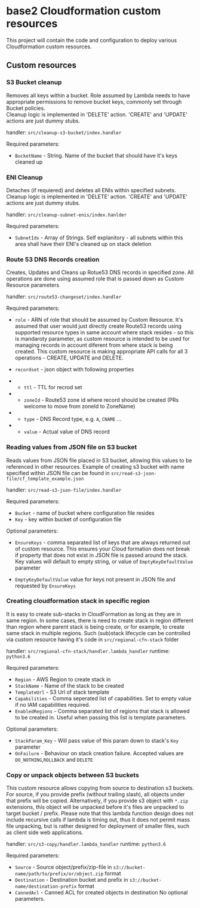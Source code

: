 # base2 Cloudformation custom resources

This project will contain the code and configuration to deploy various Cloudformation custom resources.

## Custom resources

### S3 Bucket cleanup

Removes all keys within a bucket. Role assumed by Lambda needs to have appropriate 
permissions to remove bucket keys, commonly set through Bucket policies.  
Cleanup logic is implemented in 'DELETE' action. 'CREATE' and 'UPDATE'
actions are just dummy stubs.

handler: `src/cleanup-s3-bucket/index.handler`

Required parameters: 
- `BucketName` - String. Name of the bucket that should have it's keys cleaned up




### ENI Cleanup

Detaches (if requiered) and deletes all ENIs within specified subnets.
Cleanup logic is implemented in 'DELETE' action. 'CREATE' and 'UPDATE'
actions are just dummy stubs.

handler: `src/cleanup-subnet-enis/index.hanlder`

Required parameters:
- `SubnetIds` - Array of Strings. Self explanitory - all subnets within this area
shall have their ENI's cleaned up on stack deletion


### Route 53 DNS Records creation

Creates, Updates and Cleans up Rotue53 DNS records in specified zone. All
operations are done using assumed role that is passed down as Custom Resource
parameters

handler: `src/route53-changeset/index.handler`

Required parameters:
- `role` - ARN of role that should be assumed by Custom Resource. It's assumed
that user would just directly create Route53 records using supported resource 
types in same account where stack resides - so this is mandaroty parameter, as
custom resource is intended to be used for managing records in account diferent 
from where stack is being created. This custom resource is making appropriate API calls 
for all 3 operations - CREATE, UPDATE and DELETE. 

- `recordset` - json object with following properties
- - `ttl` - TTL for recrod set
- - `zoneId` - Route53 zone id where record should be created (PRs welcome to move from zoneId to ZoneName)
- - `type` - DNS Record type, e.g. `A`, `CNAME` ...
- - `value` - Actual value of DNS record


### Reading values from JSON file on S3 bucket

Reads values from JSON file placed in S3 bucket, allowing this values to be referenced in other resources.
Example of creating s3 bucket with name specified within JSON file can be found in `src/read-s3-json-file/cf_template_example.json`

handler: `src/read-s3-json-file/index.handler`

Required parameters:
- `Bucket` - name of bucket where configuration file resides
- `Key` - key within bucket of configuration file

Optional parameters:
- `EnsureKeys` - comma separated list of keys that are always returned out of custom resource. This ensures your 
   Cloud formation does not break if property that does not exist in JSON file is passed around the stack. Key values
   will default to empty string, or value of `EmptyKeyDefaultValue` parameter
   
- `EmptyKeyDefaultValue` value for keys not present in JSON file and requested by `EnsureKeys` 

### Creating cloudformation stack in specific region

It is easy to create sub-stacks in CloudFormation as long as they are in same region.
In some cases, there is need to create stack in region different than region where
parent stack is being create, or for example, to create same stack in multiple regions.
Such (sub)stack lifecycle can be controlled via custom resource having it's code in 
`src/regional-cfn-stack` folder

handler: `src/regional-cfn-stack/handler.lambda_handler`
runtime: `python3.6`

Required parameters:
- `Region` - AWS Region to create stack in
- `StackName` - Name of the stack to be created
- `TemplateUrl` - S3 Url of stack template
- `Capabilities` - Comma seperated list of capabilities. Set to empty value if no IAM capabilities required.
- `EnabledRegions` - Comma separated list of regions that stack is allowed to be created in.
 Useful when passing this list is template parameters. 


Optional parameters:
- `StackParam_Key` - Will pass value of this param down to stack's `Key` parameter
- `OnFailure` - Behaviour on stack creation failure. Accepted values are `DO_NOTHING`,`ROLLBACK` and `DELETE`

### Copy or unpack objects between S3 buckets

This custom resource allows copying from source to destination s3 buckets. For source, if you provide prefix
(without trailing slash), all objects under that prefix will be copied. Alternatively, if you provide s3 object
with `*.zip` extensions, this object will be unpacked before it's files are unpacked to target bucket / prefix. 
Please note that this lambda function design does not include recursive calls if lambda is timing out, thus it does not 
permit mass file unpacking, but is rather designed for deployment of smaller files, such as client side web applications.

handler: `src/s3-copy/handler.lambda_handler`
runtime:  `python3.6`

Required parameters:

- `Source` - Source object/prefix/zip-file in `s3://bucket-name/path/to/prefix/or/object.zip` format
- `Destination` - Destination bucket and prefix in `s3://bucket-name/destination-prefix` format
- `CannedAcl` - Canned ACL for created objects in destination
No optional parameters. 




